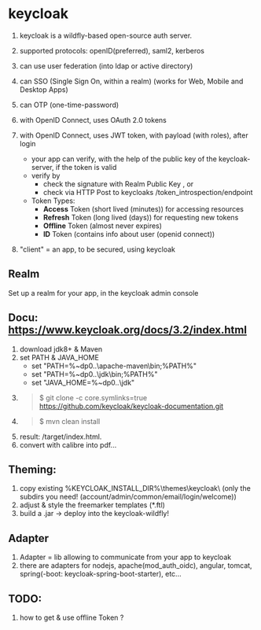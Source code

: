 <link rel="stylesheet" href="../_github-markdown.css">

# keycloak

1. keycloak is a wildfly-based open-source auth server.
1. supported protocols: openID(preferred), saml2, kerberos
1. can use user federation (into ldap or active directory)
1. can SSO (Single Sign On, within a realm) (works for Web, Mobile and Desktop Apps)
1. can OTP (one-time-password)
1. with OpenID Connect, uses OAuth 2.0 tokens
1. with OpenID Connect, uses JWT token, with payload (with roles), after login
    * your app can verify, with the help of the public key of the keycloak-server, if the token is valid
    * verify by
        * check the signature with Realm Public Key , or
        * check via HTTP Post to keycloaks /token_introspection/endpoint
    * Token Types:
        * **Access**    Token (short lived (minutes)) for accessing resources
        * **Refresh**   Token (long lived (days)) for requesting new tokens
        * **Offline**   Token (almost never expires)
        * **ID**        Token (contains info about user (openid connect))

1. "client" = an app, to be secured, using keycloak

## Realm
Set up a realm for your app, in the keycloak admin console 

## Docu: https://www.keycloak.org/docs/3.2/index.html
1. download jdk8+ & Maven
1. set PATH & JAVA_HOME
    * set "PATH=%~dp0..\apache-maven\bin;%PATH%"
    * set "PATH=%~dp0..\jdk\bin;%PATH%"
    * set "JAVA_HOME=%~dp0..\jdk"
1. > $ git clone -c core.symlinks=true https://github.com/keycloak/keycloak-documentation.git
1. > $ mvn clean install
1. result: /target/index.html.
1. convert with calibre into pdf...

## Theming:
1. copy existing %KEYCLOAK_INSTALL_DIR%\themes\keycloak\ (only the subdirs you need! (account/admin/common/email/login/welcome))
2. adjust & style the freemarker templates (*.ftl)
3. build a .jar -> deploy into the keycloak-wildfly!

## Adapter
1. Adapter = lib allowing to communicate from your app to keycloak
1. there are adapters for nodejs, apache(mod_auth_oidc), angular, tomcat, spring(-boot: keycloak-spring-boot-starter), etc...

## TODO:
1. how to get & use offline Token ?

